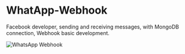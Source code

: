 # WhatApp-Webhook

Facebook developer, sending and receiving messages, with MongoDB connection, Webhook basic development.

<img alt="WhatsApp Webhook" src="https://i.imgur.com/bJUeFJb.png">
